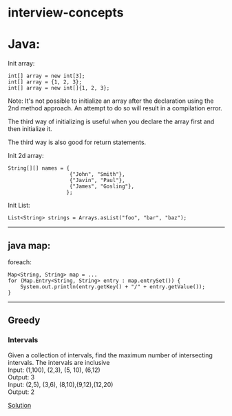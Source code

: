 # interview-concepts

# Java: 
Init array: 
```
int[] array = new int[3];
int[] array = {1, 2, 3};
int[] array = new int[]{1, 2, 3};
```
Note: It's not possible to initialize an array after the declaration using the 2nd method approach. An attempt to do so will result in a compilation error.

The third way of initializing is useful when you declare the array first and then initialize it. 

The third way is also good for return statements. 

Init 2d array:
```
String[][] names = { 
                    {"John", "Smith"}, 
                    {"Javin", "Paul"}, 
                    {"James", "Gosling"}, 
                   };
```
Init List: 
```
List<String> strings = Arrays.asList("foo", "bar", "baz");
```
<hr/>

## java map: 
foreach: 
```
Map<String, String> map = ...
for (Map.Entry<String, String> entry : map.entrySet()) {
    System.out.println(entry.getKey() + "/" + entry.getValue());
}
```

<hr/>

## Greedy 
### Intervals

Given a collection of intervals, find the maximum number of intersecting intervals. The intervals are inclusive  
Input: (1,100), (2,3), (5, 10), (6,12)  
Output: 3  
Input: (2,5), (3,6), (8,10),(9,12),(12,20)  
Output: 2

[Solution ](./blob/master/MaxIntersectingIntervals.java)

